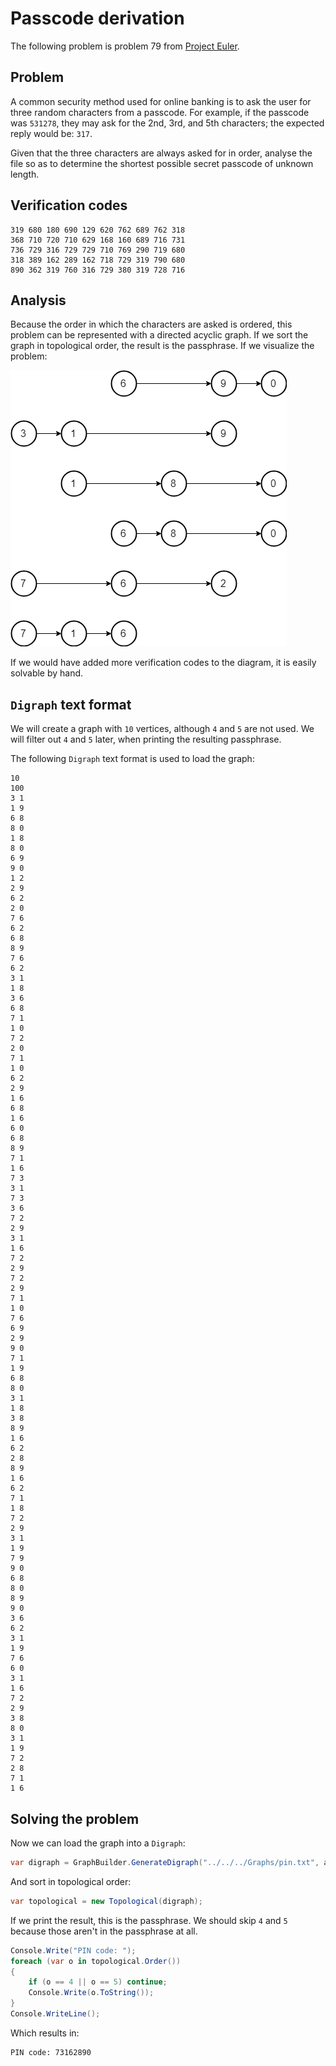 # Passcode derivation

The following problem is problem 79 from [Project Euler](http://projecteuler.net).

## Problem

A common security method used for online banking is to ask the user for three random characters from a passcode. For example, if the passcode was `531278`, they may ask for the 2nd, 3rd, and 5th characters; the expected reply would be: `317`.

Given that the three characters are always asked for in order, analyse the file so as to determine the shortest possible secret passcode of unknown length.

## Verification codes

```
319 680 180 690 129 620 762 689 762 318
368 710 720 710 629 168 160 689 716 731
736 729 316 729 729 710 769 290 719 680 
318 389 162 289 162 718 729 319 790 680
890 362 319 760 316 729 380 319 728 716
```

## Analysis

Because the order in which the characters are asked is ordered, this problem can be represented with a directed acyclic graph. If we sort the graph in topological order, the result is the passphrase. If we visualize the problem:

![passphrase](/img/passphrase.png)

If we would have added more verification codes to the diagram, it is easily solvable by hand.

## `Digraph` text format

We will create a graph with `10` vertices, although `4` and `5` are not used. We will filter out `4` and `5` later, when printing the resulting passphrase.

The following `Digraph` text format is used to load the graph:

```
10
100
3 1
1 9
6 8
8 0
1 8
8 0
6 9
9 0
1 2
2 9
6 2
2 0
7 6
6 2
6 8
8 9
7 6
6 2
3 1
1 8
3 6
6 8
7 1
1 0
7 2
2 0
7 1
1 0
6 2
2 9
1 6
6 8
1 6
6 0
6 8
8 9
7 1
1 6
7 3
3 1
7 3
3 6
7 2
2 9
3 1
1 6
7 2
2 9
7 2
2 9
7 1
1 0
7 6
6 9
2 9
9 0
7 1
1 9
6 8
8 0
3 1
1 8
3 8
8 9
1 6
6 2
2 8
8 9
1 6
6 2
7 1
1 8
7 2
2 9
3 1
1 9
7 9
9 0
6 8
8 0
8 9
9 0
3 6
6 2
3 1
1 9
7 6
6 0
3 1
1 6
7 2
2 9
3 8
8 0
3 1
1 9
7 2
2 8
7 1
1 6
```

## Solving the problem

Now we can load the graph into a `Digraph`:

```csharp
var digraph = GraphBuilder.GenerateDigraph("../../../Graphs/pin.txt", allowParallelEdges: true, allowSelfLoop: false);
```

And sort in topological order:

```csharp
var topological = new Topological(digraph);
```

If we print the result, this is the passphrase. We should skip `4` and `5` because those aren't in the passphrase at all.

```csharp
Console.Write("PIN code: ");
foreach (var o in topological.Order())
{
    if (o == 4 || o == 5) continue;
    Console.Write(o.ToString());
}
Console.WriteLine();
```

Which results in:

```
PIN code: 73162890
```